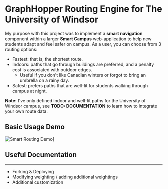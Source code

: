 # GraphHopper Routing Engine for The University of Windsor

My purpose with this project was to implement a **smart navigation** component within a larger **Smart Campus** web-application to help new students adapt and feel safer on campus. As a user, you can choose from 3 routing options:
* Fastest: that is, the shortest route.
* Indoors: paths that go through buildings are preferred, and a penalty cost is associated with outdoor edges.
  * Useful if you don't like Canadian winters or forgot to bring an umbrella on a rainy day.
* Safest: prefers paths that are well-lit for students walking through campus at night.

**Note:** I've only defined indoor and well-lit paths for the University of Windsor campus, see **TODO: DOCUMENTATION** to learn how to integrate your own route data.


## Basic Usage Demo
![Smart Routing Demo](http://charlopov.com/img/portfolio/sc/sc1.png)]


## Useful Documentation
--------------

* Forking & Deploying
* Modifying weighting / adding additional weightings
* Additional customization